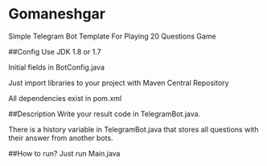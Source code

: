 # Gomaneshgar
Simple Telegram Bot Template For Playing 20 Questions Game

##Config
Use JDK 1.8 or 1.7

Initial fields in BotConfig.java

Just import libraries to your project with Maven Central Repository

All dependencies exist in pom.xml

##Description
Write your result code in TelegramBot.java.

There is a history variable in TelegramBot.java that stores all questions with their answer from another bots.

##How to run?
Just run Main.java


